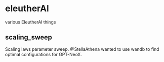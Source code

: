 # eleutherAI
various EleutherAI things

## scaling_sweep
Scaling laws parameter sweep. @StellaAthena wanted to use wandb to find optimal configurations for GPT-NeoX.
